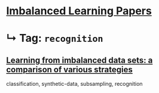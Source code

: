 # [Imbalanced Learning Papers](../README.md)
# ↳ Tag: `recognition`

## [Learning from imbalanced data sets: a comparison of various strategies](japkowicz2000learning.md)

classification, synthetic-data, subsampling, recognition